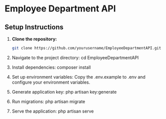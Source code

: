 # Employee Department API

## Setup Instructions

1. **Clone the repository:**
   ```bash
   git clone https://github.com/yourusername/EmployeeDepartmentAPI.git
2. Navigate to the project directory:
   cd EmployeeDepartmentAPI

3. Install dependencies:
    composer install
4. Set up environment variables:
Copy the .env.example to .env and configure your environment variables.

5. Generate application key:
    php artisan key:generate
6. Run migrations:
    php artisan migrate
7. Serve the application:
    php artisan serve




